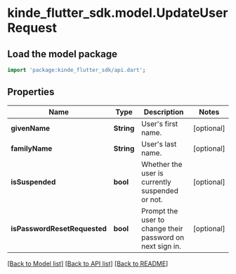 # kinde_flutter_sdk.model.UpdateUserRequest

## Load the model package
```dart
import 'package:kinde_flutter_sdk/api.dart';
```

## Properties
Name | Type | Description | Notes
------------ | ------------- | ------------- | -------------
**givenName** | **String** | User's first name. | [optional] 
**familyName** | **String** | User's last name. | [optional] 
**isSuspended** | **bool** | Whether the user is currently suspended or not. | [optional] 
**isPasswordResetRequested** | **bool** | Prompt the user to change their password on next sign in. | [optional] 

[[Back to Model list]](../README.md#documentation-for-models) [[Back to API list]](../README.md#documentation-for-api-endpoints) [[Back to README]](../README.md)


